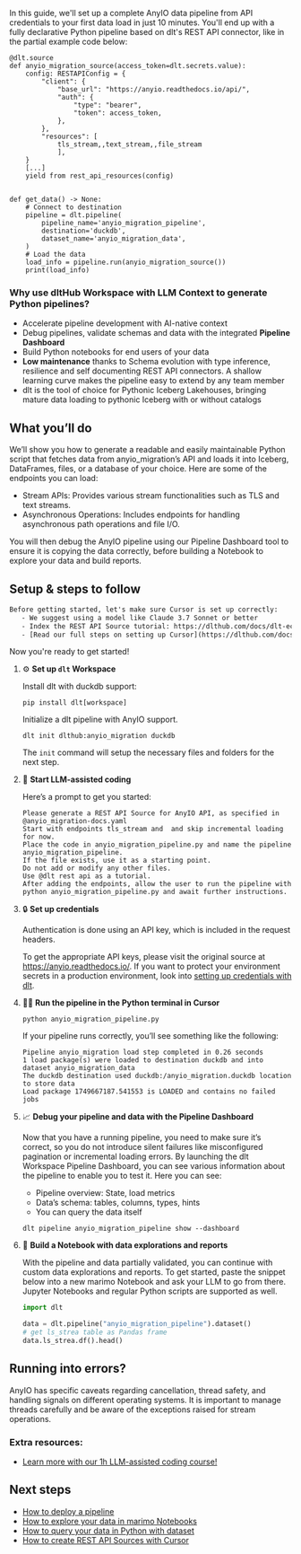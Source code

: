 In this guide, we'll set up a complete AnyIO data pipeline from API credentials to your first data load in just 10 minutes. You'll end up with a fully declarative Python pipeline based on dlt's REST API connector, like in the partial example code below:

```python-outcome
@dlt.source
def anyio_migration_source(access_token=dlt.secrets.value):
    config: RESTAPIConfig = {
        "client": {
            "base_url": "https://anyio.readthedocs.io/api/",
            "auth": {
                "type": "bearer",
                "token": access_token,
            },
        },
        "resources": [
            tls_stream,,text_stream,,file_stream
            ],
    }
    [...]
    yield from rest_api_resources(config)


def get_data() -> None:
    # Connect to destination
    pipeline = dlt.pipeline(
        pipeline_name='anyio_migration_pipeline',
        destination='duckdb',
        dataset_name='anyio_migration_data', 
    )
    # Load the data
    load_info = pipeline.run(anyio_migration_source())
    print(load_info) 
```

### Why use dltHub Workspace with LLM Context to generate Python pipelines?

- Accelerate pipeline development with AI-native context
- Debug pipelines, validate schemas and data with the integrated **Pipeline Dashboard**
- Build Python notebooks for end users of your data
- **Low maintenance** thanks to Schema evolution with type inference, resilience and self documenting REST API connectors. A shallow learning curve makes the pipeline easy to extend by any team member
- dlt is the tool of choice for Pythonic Iceberg Lakehouses, bringing mature data loading to pythonic Iceberg with or without catalogs

## What you’ll do

We’ll show you how to generate a readable and easily maintainable Python script that fetches data from anyio_migration’s API and loads it into Iceberg, DataFrames, files, or a database of your choice. Here are some of the endpoints you can load:

- Stream APIs: Provides various stream functionalities such as TLS and text streams.
- Asynchronous Operations: Includes endpoints for handling asynchronous path operations and file I/O.

You will then debug the AnyIO pipeline using our Pipeline Dashboard tool to ensure it is copying the data correctly, before building a Notebook to explore your data and build reports.

## Setup & steps to follow

```default
Before getting started, let's make sure Cursor is set up correctly:
   - We suggest using a model like Claude 3.7 Sonnet or better
   - Index the REST API Source tutorial: https://dlthub.com/docs/dlt-ecosystem/verified-sources/rest_api/ and add it to context as **@dlt rest api**
   - [Read our full steps on setting up Cursor](https://dlthub.com/docs/dlt-ecosystem/llm-tooling/cursor-restapi#23-configuring-cursor-with-documentation)
```

Now you're ready to get started!

1. ⚙️ **Set up `dlt` Workspace**
    
    Install dlt with duckdb support:
    ```shell
    pip install dlt[workspace]
    ```

    Initialize a dlt pipeline with AnyIO support.
    ```shell
    dlt init dlthub:anyio_migration duckdb
    ```

    The `init` command will setup the necessary files and folders for the next step.
    
2. 🤠 **Start LLM-assisted coding**
    
    Here’s a prompt to get you started:
    
    ```prompt
    Please generate a REST API Source for AnyIO API, as specified in @anyio_migration-docs.yaml 
    Start with endpoints tls_stream and  and skip incremental loading for now. 
    Place the code in anyio_migration_pipeline.py and name the pipeline anyio_migration_pipeline. 
    If the file exists, use it as a starting point. 
    Do not add or modify any other files. 
    Use @dlt rest api as a tutorial. 
    After adding the endpoints, allow the user to run the pipeline with python anyio_migration_pipeline.py and await further instructions.
    ```

    
3. 🔒 **Set up credentials** 
    
    Authentication is done using an API key, which is included in the request headers.
    
    To get the appropriate API keys, please visit the original source at https://anyio.readthedocs.io/.
    If you want to protect your environment secrets in a production environment, look into [setting up credentials with dlt](https://dlthub.com/docs/walkthroughs/add_credentials).
    
4. 🏃‍♀️ **Run the pipeline in the Python terminal in Cursor**
    
    ```shell
    python anyio_migration_pipeline.py
    ```
    
    If your pipeline runs correctly, you’ll see something like the following:
    
    ```shell
    Pipeline anyio_migration load step completed in 0.26 seconds
    1 load package(s) were loaded to destination duckdb and into dataset anyio_migration_data
    The duckdb destination used duckdb:/anyio_migration.duckdb location to store data
    Load package 1749667187.541553 is LOADED and contains no failed jobs
    ```
    
5. 📈 **Debug your pipeline and data with the Pipeline Dashboard**

    Now that you have a running pipeline, you need to make sure it’s correct, so you do not introduce silent failures like misconfigured pagination or incremental loading errors. By launching the dlt Workspace Pipeline Dashboard, you can see various information about the pipeline to enable you to test it. Here you can see:
    - Pipeline overview: State, load metrics
    - Data’s schema: tables, columns, types, hints
    - You can query the data itself
    
    ```shell
    dlt pipeline anyio_migration_pipeline show --dashboard
    ```
    
6. 🐍 **Build a Notebook with data explorations and reports**

    With the pipeline and data partially validated, you can continue with custom data explorations and reports. To get started, paste the snippet below into a new marimo Notebook and ask your LLM to go from there. Jupyter Notebooks and regular Python scripts are supported as well.

    
    ```python
    import dlt

   data = dlt.pipeline("anyio_migration_pipeline").dataset()
   # get ls_strea table as Pandas frame
   data.ls_strea.df().head()
    ```

## Running into errors?

AnyIO has specific caveats regarding cancellation, thread safety, and handling signals on different operating systems. It is important to manage threads carefully and be aware of the exceptions raised for stream operations.

### Extra resources:

- [Learn more with our 1h LLM-assisted coding course!](https://www.youtube.com/watch?v=GGid70rnJuM)

## Next steps

- [How to deploy a pipeline](https://dlthub.com/docs/walkthroughs/deploy-a-pipeline)
- [How to explore your data in marimo Notebooks](https://dlthub.com/docs/general-usage/dataset-access/marimo)
- [How to query your data in Python with dataset](https://dlthub.com/docs/general-usage/dataset-access/dataset)
- [How to create REST API Sources with Cursor](https://dlthub.com/docs/dlt-ecosystem/llm-tooling/cursor-restapi)